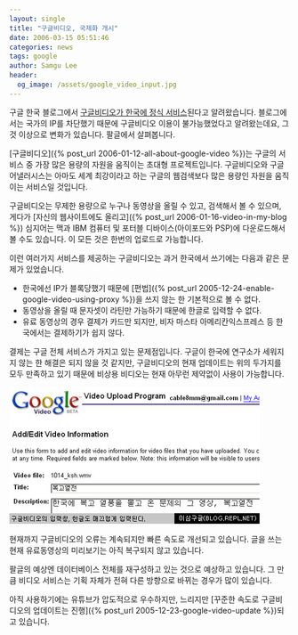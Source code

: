 ```yaml
---
layout: single
title: "구글비디오, 국제화 개시"
date: 2006-03-15 05:51:46
categories: news
tags: google
author: Samgu Lee
header:
  og_image: /assets/google_video_input.jpg
---
```


구글 한국 블로그에서 [구글비디오가 한국에 정식 서비스](http://googlekoreablog.blogspot.com/2006/03/google-video.html)된다고 알려왔습니다. 블로그에서는 국가의 IP를 차단했기 때문에 구글비디오 이용이 불가능했었다고 알려왔는데요, 그것 이상으로 변화가 있습니다. 팔글에서 살펴봅니다.

[구글비디오]({% post_url 2006-01-12-all-about-google-video %})는 구글의 서비스 중 가장 많은 용량의 자원을 움직이는 초대형 프로젝트입니다. 구글비디오와 구글 어낼러시스는 아마도 세계 최강이라고 하는 구글의 웹검색보다 많은 용량인 자원을 움직이는 서비스일 것입니다.

구글비디오는 무제한 용량으로 누구나 동영상을 올릴 수 있고, 검색해서 볼 수 있으며, 게다가 [자신의 웹사이트에도 올리고]({% post_url 2006-01-16-video-in-my-blog %}) 심지어는 맥과 IBM 컴퓨터 및 포터블 디바이스(아이포드와 PSP)에 다운로드해서 볼 수도 있습니다. 이 모든 것은 한번의 업로드로 가능합니다.

이런 여러가지 서비스를 제공하는 구글비디오는 과거 한국에서 쓰기에는 다음과 같은 문제가 있었습니다.

- 한국에선 IP가 블록당했기 때문에 [편법]({% post_url 2005-12-24-enable-google-video-using-proxy %})을 쓰지 않는 한 기본적으로 볼 수 없다.
- 동영상을 올릴 때 문자셋이 라틴만 가능하기 때문에 한글로 입력할 수 없다.
- 유료 동영상의 경우 결제가 카드만 되지만, 비자 마스타 아메리칸익스프레스 등 한국에서는 결제하기가 쉽지 않다.

결제는 구글 전체 서비스가 가지고 있는 문제점입니다. 구글이 한국에 연구소가 세워지지 않는 한 해결은 되지 않을 것 같지만, 구글비디오의 현재 업데이트는 위의 두가지를 모두 만족하고 있기 때문에 비상용 비디오는 현재 아무런 제약없이 사용이 가능합니다.

![구글 비디오, 한글 입력이 잘 된다.](/assets/google_video_input.jpg)

현재까지 구글비디오의 오류는 계속되지만 빠른 속도로 개선되고 있습니다. 글을 쓰는 현재 유료동영상의 미리보기는 아직 복구되지 않고 있습니다.

팔글의 예상엔 데이터베이스 전체를 재구성하고 있는 것으로 예상하고 있습니다. 그 만큼 비디오 서비스는 기획 자체가 전혀 다른 방향으로 바뀌는 경우가 많이 있습니다.

아직 사용하기에는 유튜브가 압도적으로 우수하지만, 느리지만 [꾸준한 속도로 구글비디오의 업데이트는 진행]({% post_url 2005-12-23-google-video-update %})되고 있습니다.
